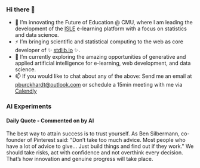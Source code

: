 ### Hi there 👋

-   📖 I’m innovating the Future of Education @ CMU, where I am leading the development of the [ISLE](https://stat.cmu.edu/isle) e-learning platform with a focus on statistics and data science.
-   ⚡ I’m bringing scientific and statistical computing to the web as core developer of ✨ [stdlib.io](https://stdlib.io) ✨.
-   🔭 I’m currently exploring the amazing opportunities of generative and applied artificial intelligence for e-learning, web development, and data science.
-   📫 If you would like to chat about any of the above: Send me an email at [pburckhardt@outlook.com](mailto:pburckhardt@outlook.com) or schedule a 15min meeting with me via [Calendly](https://calendly.com/philipp-burckhardt/15-minute-meeting)

### AI Experiments

#### Daily Quote - Commented on by AI

<!-- <quote> -->

The best way to attain success is to trust yourself. As Ben Silbermann, co-founder of Pinterest said: "Don’t take too much advice. Most people who have a lot of advice to give... Just build things and find out if they work." We should take risks, act with confidence and not overthink every decision. That’s how innovation and genuine progress will take place.

<!-- </quote> -->

